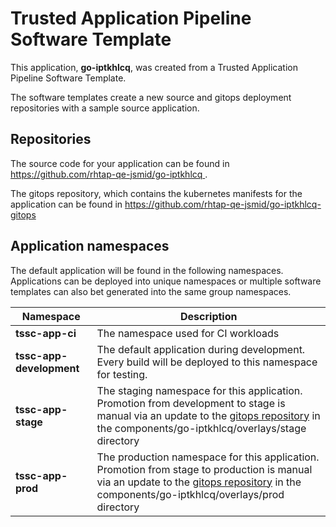 # Trusted Application Pipeline Software Template

This application, **go-iptkhlcq**, was created from a Trusted Application Pipeline Software Template.

The software templates create a new source and gitops deployment repositories with a sample source application. 

## Repositories

The source code for your application can be found in [https://github.com/rhtap-qe-jsmid/go-iptkhlcq ](https://github.com/rhtap-qe-jsmid/go-iptkhlcq ).
 
The gitops repository, which contains the kubernetes manifests for the application can be found in 
[https://github.com/rhtap-qe-jsmid/go-iptkhlcq-gitops ](https://github.com/rhtap-qe-jsmid/go-iptkhlcq-gitops ) 

## Application namespaces 

The default application will be found in the following namespaces. Applications can be deployed into unique namespaces or multiple software templates can also bet generated into the same group namespaces.  

|  Namespace   |  Description   |  
| -------- | -------- |
| **tssc-app-ci** | The namespace used for CI workloads |
| **tssc-app-development** | The default application during development. Every build will be deployed to this namespace for testing. |
| **tssc-app-stage** | The staging namespace for this application. Promotion from development to stage is manual via an update to the [gitops repository](https://github.com/rhtap-qe-jsmid/go-iptkhlcq-gitops ) in the components/go-iptkhlcq/overlays/stage directory |
| **tssc-app-prod** | The production namespace for this application. Promotion from stage to production is manual via an update to the [gitops repository](https://github.com/rhtap-qe-jsmid/go-iptkhlcq-gitops ) in the components/go-iptkhlcq/overlays/prod directory |